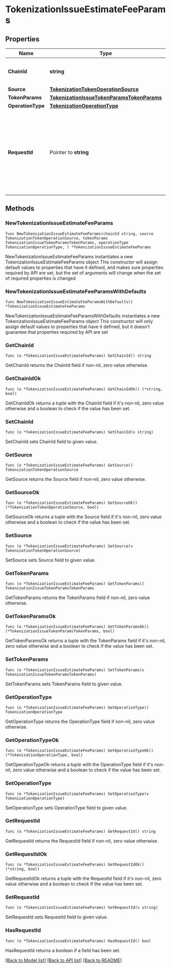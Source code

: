 # TokenizationIssueEstimateFeeParams

## Properties

Name | Type | Description | Notes
------------ | ------------- | ------------- | -------------
**ChainId** | **string** | The chain ID where the token will be issued. | 
**Source** | [**TokenizationTokenOperationSource**](TokenizationTokenOperationSource.md) |  | 
**TokenParams** | [**TokenizationIssueTokenParamsTokenParams**](TokenizationIssueTokenParamsTokenParams.md) |  | 
**OperationType** | [**TokenizationOperationType**](TokenizationOperationType.md) |  | 
**RequestId** | Pointer to **string** | The request ID that is used to track a transaction request. The request ID is provided by you and must be unique within your organization. | [optional] 

## Methods

### NewTokenizationIssueEstimateFeeParams

`func NewTokenizationIssueEstimateFeeParams(chainId string, source TokenizationTokenOperationSource, tokenParams TokenizationIssueTokenParamsTokenParams, operationType TokenizationOperationType, ) *TokenizationIssueEstimateFeeParams`

NewTokenizationIssueEstimateFeeParams instantiates a new TokenizationIssueEstimateFeeParams object
This constructor will assign default values to properties that have it defined,
and makes sure properties required by API are set, but the set of arguments
will change when the set of required properties is changed

### NewTokenizationIssueEstimateFeeParamsWithDefaults

`func NewTokenizationIssueEstimateFeeParamsWithDefaults() *TokenizationIssueEstimateFeeParams`

NewTokenizationIssueEstimateFeeParamsWithDefaults instantiates a new TokenizationIssueEstimateFeeParams object
This constructor will only assign default values to properties that have it defined,
but it doesn't guarantee that properties required by API are set

### GetChainId

`func (o *TokenizationIssueEstimateFeeParams) GetChainId() string`

GetChainId returns the ChainId field if non-nil, zero value otherwise.

### GetChainIdOk

`func (o *TokenizationIssueEstimateFeeParams) GetChainIdOk() (*string, bool)`

GetChainIdOk returns a tuple with the ChainId field if it's non-nil, zero value otherwise
and a boolean to check if the value has been set.

### SetChainId

`func (o *TokenizationIssueEstimateFeeParams) SetChainId(v string)`

SetChainId sets ChainId field to given value.


### GetSource

`func (o *TokenizationIssueEstimateFeeParams) GetSource() TokenizationTokenOperationSource`

GetSource returns the Source field if non-nil, zero value otherwise.

### GetSourceOk

`func (o *TokenizationIssueEstimateFeeParams) GetSourceOk() (*TokenizationTokenOperationSource, bool)`

GetSourceOk returns a tuple with the Source field if it's non-nil, zero value otherwise
and a boolean to check if the value has been set.

### SetSource

`func (o *TokenizationIssueEstimateFeeParams) SetSource(v TokenizationTokenOperationSource)`

SetSource sets Source field to given value.


### GetTokenParams

`func (o *TokenizationIssueEstimateFeeParams) GetTokenParams() TokenizationIssueTokenParamsTokenParams`

GetTokenParams returns the TokenParams field if non-nil, zero value otherwise.

### GetTokenParamsOk

`func (o *TokenizationIssueEstimateFeeParams) GetTokenParamsOk() (*TokenizationIssueTokenParamsTokenParams, bool)`

GetTokenParamsOk returns a tuple with the TokenParams field if it's non-nil, zero value otherwise
and a boolean to check if the value has been set.

### SetTokenParams

`func (o *TokenizationIssueEstimateFeeParams) SetTokenParams(v TokenizationIssueTokenParamsTokenParams)`

SetTokenParams sets TokenParams field to given value.


### GetOperationType

`func (o *TokenizationIssueEstimateFeeParams) GetOperationType() TokenizationOperationType`

GetOperationType returns the OperationType field if non-nil, zero value otherwise.

### GetOperationTypeOk

`func (o *TokenizationIssueEstimateFeeParams) GetOperationTypeOk() (*TokenizationOperationType, bool)`

GetOperationTypeOk returns a tuple with the OperationType field if it's non-nil, zero value otherwise
and a boolean to check if the value has been set.

### SetOperationType

`func (o *TokenizationIssueEstimateFeeParams) SetOperationType(v TokenizationOperationType)`

SetOperationType sets OperationType field to given value.


### GetRequestId

`func (o *TokenizationIssueEstimateFeeParams) GetRequestId() string`

GetRequestId returns the RequestId field if non-nil, zero value otherwise.

### GetRequestIdOk

`func (o *TokenizationIssueEstimateFeeParams) GetRequestIdOk() (*string, bool)`

GetRequestIdOk returns a tuple with the RequestId field if it's non-nil, zero value otherwise
and a boolean to check if the value has been set.

### SetRequestId

`func (o *TokenizationIssueEstimateFeeParams) SetRequestId(v string)`

SetRequestId sets RequestId field to given value.

### HasRequestId

`func (o *TokenizationIssueEstimateFeeParams) HasRequestId() bool`

HasRequestId returns a boolean if a field has been set.


[[Back to Model list]](../README.md#documentation-for-models) [[Back to API list]](../README.md#documentation-for-api-endpoints) [[Back to README]](../README.md)


